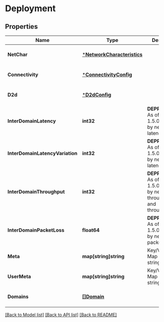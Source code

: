 # Deployment

## Properties
Name | Type | Description | Notes
------------ | ------------- | ------------- | -------------
**NetChar** | [***NetworkCharacteristics**](NetworkCharacteristics.md) |  | [optional] [default to null]
**Connectivity** | [***ConnectivityConfig**](ConnectivityConfig.md) |  | [optional] [default to null]
**D2d** | [***D2dConfig**](D2dConfig.md) |  | [optional] [default to null]
**InterDomainLatency** | **int32** | **DEPRECATED** As of release 1.5.0, replaced by netChar latency | [optional] [default to null]
**InterDomainLatencyVariation** | **int32** | **DEPRECATED** As of release 1.5.0, replaced by netChar latencyVariation | [optional] [default to null]
**InterDomainThroughput** | **int32** | **DEPRECATED** As of release 1.5.0, replaced by netChar throughputUl and throughputDl | [optional] [default to null]
**InterDomainPacketLoss** | **float64** | **DEPRECATED** As of release 1.5.0, replaced by netChar packetLoss | [optional] [default to null]
**Meta** | **map[string]string** | Key/Value Pair Map (string, string) | [optional] [default to null]
**UserMeta** | **map[string]string** | Key/Value Pair Map (string, string) | [optional] [default to null]
**Domains** | [**[]Domain**](Domain.md) |  | [optional] [default to null]

[[Back to Model list]](../README.md#documentation-for-models) [[Back to API list]](../README.md#documentation-for-api-endpoints) [[Back to README]](../README.md)


